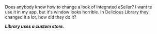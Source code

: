 

Does anybody know how to change a look of integrated eSeller? I want to use it in my app, but it's window looks horrible. In Delicious Library they changed it a lot, how did they do it?




***Library uses a custom store.***